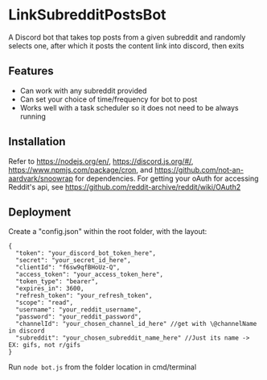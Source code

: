 # LinkSubredditPostsBot
A Discord bot that takes top posts from a given subreddit and randomly selects one, after which it posts the content link into discord, then exits

## Features
* Can work with any subreddit provided
* Can set your choice of time/frequency for bot to post
* Works well with a task scheduler so it does not need to be always running

## Installation

Refer to https://nodejs.org/en/, https://discord.js.org/#/, https://www.npmjs.com/package/cron, and https://github.com/not-an-aardvark/snoowrap for dependencies.  For getting your oAuth for accessing Reddit's api, see https://github.com/reddit-archive/reddit/wiki/OAuth2

## Deployment

Create a "config.json" within the root folder, with the layout:
```
{
  "token": "your_discord_bot_token_here",
  "secret": "your_secret_id_here",
  "clientId": "f6sw9qfBHoUz-Q",
  "access_token": "your_access_token_here",
  "token_type": "bearer",
  "expires_in": 3600,
  "refresh_token": "your_refresh_token",
  "scope": "read",
  "username": "your_reddit_username",
  "password": "your_reddit_password",
  "channelId": "your_chosen_channel_id_here" //get with \@channelName in discord
  "subreddit": "your_chosen_subreddit_name_here" //Just its name -> EX: gifs, not r/gifs
}
```

Run ```node bot.js``` from the folder location in cmd/terminal

